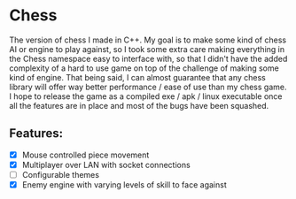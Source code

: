 # Chess
The version of chess I made in C++. My goal is to make some kind of chess AI or engine to play against, 
so I took some extra care making everything in the Chess namespace easy to interface with, so that I didn't have the added 
complexity of a hard to use game on top of the challenge of making some kind of engine. That being said, I can almost guarantee that any chess library 
will offer way better performance / ease of use than my chess game. I hope to release the game as a compiled exe / apk / linux executable once all the 
features are in place and most of the bugs have been squashed. 

## Features:
- [x] Mouse controlled piece movement
- [x] Multiplayer over LAN with socket connections
- [ ] Configurable themes
- [x] Enemy engine with varying levels of skill to face against
